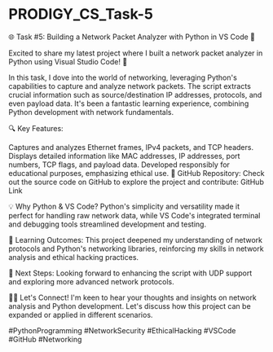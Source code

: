 # PRODIGY_CS_Task-5
🌐 Task #5: Building a Network Packet Analyzer with Python in VS Code 🐍

Excited to share my latest project where I built a network packet analyzer in Python using Visual Studio Code! 🚀

In this task, I dove into the world of networking, leveraging Python's capabilities to 
capture and analyze network packets. The script extracts crucial information such as 
source/destination IP addresses, protocols, and even payload data. It's been a 
fantastic learning experience, combining Python development with network 
fundamentals.

🔍 Key Features:

Captures and analyzes Ethernet frames, IPv4 packets, and TCP headers.
Displays detailed information like MAC addresses, IP addresses, port numbers, TCP flags, and payload data.
Developed responsibly for educational purposes, emphasizing ethical use.
🐙 GitHub Repository:
Check out the source code on GitHub to explore the project and contribute: GitHub Link

💡 Why Python & VS Code?
Python's simplicity and versatility made it perfect for handling raw network data, while VS Code's integrated terminal and debugging tools streamlined development and testing.

🌟 Learning Outcomes:
This project deepened my understanding of network protocols and Python's networking libraries, reinforcing my skills in network analysis and ethical hacking practices.

🚧 Next Steps:
Looking forward to enhancing the script with UDP support and exploring more advanced network protocols.

👨‍💻 Let's Connect!
I'm keen to hear your thoughts and insights on network analysis and Python development. Let's discuss how this project can be expanded or applied in different scenarios.

#PythonProgramming #NetworkSecurity #EthicalHacking #VSCode #GitHub #Networking
